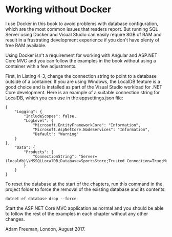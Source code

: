 # Working without Docker


I use Docker in this book to avoid problems with database configuration, which are the most common issues that readers report. But running SQL Server using Docker and Visual Studio can easily require 8GB of RAM and result in a frustrating development experience if you don't have plenty of free RAM available.

Using Docker isn't a requirement for working with Angular and ASP.NET Core MVC and you can follow the examples in the book without using a container with a few adjustments. 

First, in Listing 4-3, change the connection string to point to a database outside of a container. If you are using Windows, the LocalDB feature is a good choice and is installed as part of the Visual Studio workload for .NET Core development. Here is an example of a suitable connection string for LocalDB, which you can use in the appsettings.json file:

    {
        "Logging": {
            "IncludeScopes": false,
            "LogLevel": {
                "Microsoft.EntityFrameworkCore": "Information",
                "Microsoft.AspNetCore.NodeServices": "Information",
                "Default": "Warning"
        }
    },
        "Data": {
            "Products": {
                "ConnectionString": "Server=(localdb)\\MSSQLLocalDB;Database=SportsStore;Trusted_Connection=True;MultipleActiveResultSets=true" 
            }
        }
    }

To reset the database at the start of the chapters, run this command in the project folder to force the removal of the existing database and its contents:

    dotnet ef database drop --force

Start the ASP.NET Core MVC application as normal and you should be able to follow the rest of the examples in each chapter without any other changes.

Adam Freeman, London, August 2017.